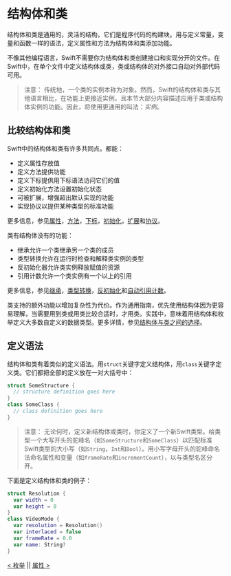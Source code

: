 # 结构体和类

结构体和类是通用的，灵活的结构，它们是程序代码的构建块。用与定义常量，变量和函数一样的语法，定义属性和方法为结构体和类添加功能。

不像其他编程语言，Swift不需要你为结构体和类创建接口和实现分开的文件。在Swift中，在单个文件中定义结构体或类，类或结构体的对外接口自动对外部代码可用。

> 注意：
传统地，一个类的实例本称为对象。然而，Swift的结构体和类与其他语言相比，在功能上更接近实例，且本节大部分内容描述应用于类或结构体实例的功能。因此，将使用更通用的叫法：*实例*。

## 比较结构体和类

Swift中的结构体和类有许多共同点。都能：
* 定义属性存放值
* 定义方法提供功能
* 定义下标提供用下标语法访问它们的值
* 定义初始化方法设置初始化状态
* 可被扩展，增强超出默认实现的功能
* 实现协议以提供某种类型的标准功能

更多信息，参见[属性](Properties.md)，[方法](Methods.md)，[下标](Subscripts.md)，[初始化](Initialization.md)，[扩展](Extensions.md)和[协议](Protocols.md)。

类有结构体没有的功能：
* 继承允许一个类继承另一个类的成员
* 类型转换允许在运行时检查和解释类实例的类型
* 反初始化器允许类实例释放赋值的资源
* 引用计数允许一个类实例有一个以上的引用

更多信息，参见[继承](Inheritance.md)，[类型转换](Type_Casting.md)，[反初始化](Deinitialization.md)和[自动引用计数](Automatic_Reference_Counting.md)。

类支持的额外功能以增加复杂性为代价。作为通用指南，优先使用结构体因为更容易理解，当需要用到类或用类比较合适时，才用类。实践中，意味着用结构体和枚举定义大多数自定义的数据类型。更多详情，参见[结构体与类之间的选择](https://developer.apple.com/documentation/swift/choosing_between_structures_and_classes)。

## 定义语法

结构体和类有着类似的定义语法。用`struct`关键字定义结构体，用`class`关键字定义类。它们都把全部的定义放在一对大括号中：
```swift
struct SomeStructure {
  // structure definition goes here
}
class SomeClass {
  // class definition goes here
}
```

> 注意：
无论何时，定义新结构体或类时，你定义了一个新Swift类型。给类型一个大写开头的驼峰名（如`SomeStructure`和`SomeClass`）以匹配标准Swift类型的大小写（如`String`，`Int`和`Bool`）。用小写字母开头的驼峰命名法命名属性和变量（如`frameRate`和`incrementCount`），以与类型名区分开。

下面是定义结构体和类的例子：
```swift
struct Resolution {
  var width = 0
  var height = 0
}
class VideoMode {
  var resolution = Resolution()
  var interlaced = false
  var frameRate = 0.0
  var name: String?
}
```













[< 枚举](Enumeration.md) || [属性 >](Properties.md)
